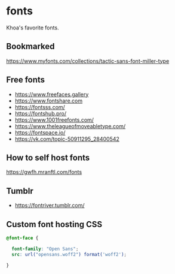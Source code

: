 # fonts

Khoa's favorite fonts.

## Bookmarked

https://www.myfonts.com/collections/tactic-sans-font-miller-type

## Free fonts

- https://www.freefaces.gallery
- https://www.fontshare.com
- https://fontsss.com/
- https://fontshub.pro/
- https://www.1001freefonts.com/
- https://www.theleagueofmoveabletype.com/
- https://fontspace.io/
- https://vk.com/topic-50911295_28400542

## How to self host fonts

https://gwfh.mranftl.com/fonts

## Tumblr

- https://fontriver.tumblr.com/

## Custom font hosting CSS

```css
@font-face {

  font-family: "Open Sans";
  src: url("opensans.woff2") format('woff2');

}
```
